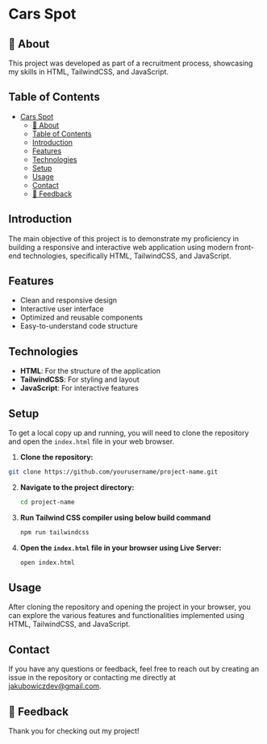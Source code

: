 # Cars Spot

## 🚀 About

This project was developed as part of a recruitment process, showcasing my skills in HTML, TailwindCSS, and JavaScript.

## Table of Contents

- [Cars Spot](#cars-spot)
  - [🚀 About](#-about)
  - [Table of Contents](#table-of-contents)
  - [Introduction](#introduction)
  - [Features](#features)
  - [Technologies](#technologies)
  - [Setup](#setup)
  - [Usage](#usage)
  - [Contact](#contact)
  - [🤝 Feedback](#-feedback)

## Introduction

The main objective of this project is to demonstrate my proficiency in building a responsive and interactive web application using modern front-end technologies, specifically HTML, TailwindCSS, and JavaScript.

## Features

- Clean and responsive design
- Interactive user interface
- Optimized and reusable components
- Easy-to-understand code structure

## Technologies

- **HTML**: For the structure of the application
- **TailwindCSS**: For styling and layout
- **JavaScript**: For interactive features

## Setup

To get a local copy up and running, you will need to clone the repository and open the `index.html` file in your web browser.

1. **Clone the repository:**

```bash
git clone https://github.com/yourusername/project-name.git
```

2. **Navigate to the project directory:**

   ```bash
   cd project-name
   ```
3. **Run Tailwind CSS compiler using below build command**

   ```bash
   npm run tailwindcss
   ```
4. **Open the `index.html` file in your browser using Live Server:**

   ```bash
   open index.html
   ```

## Usage

After cloning the repository and opening the project in your browser, you can explore the various features and functionalities implemented using HTML, TailwindCSS, and JavaScript.

## Contact

If you have any questions or feedback, feel free to reach out by creating an issue in the repository or contacting me directly at [jakubowiczdev@gmail.com](jakubowiczdev@gmail.com).

## 🤝 Feedback

Thank you for checking out my project!

